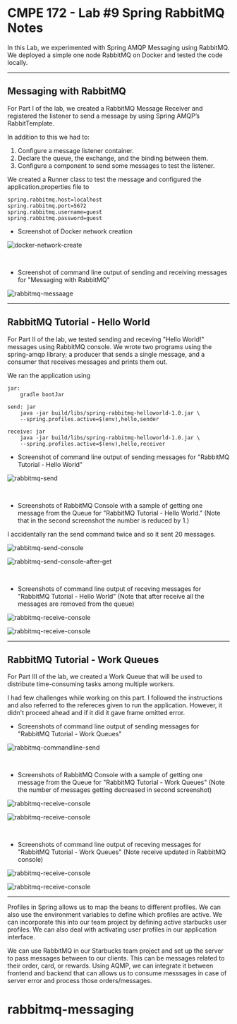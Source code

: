 # CMPE 172 - Lab #9 Spring RabbitMQ Notes

In this Lab, we experimented with Spring AMQP Messaging using RabbitMQ. We deployed a simple one node RabbitMQ on Docker and tested the code locally.

---

## Messaging with RabbitMQ

For Part I of the lab, we created a RabbitMQ Message Receiver and registered the listener to send a message by using Spring AMQP’s RabbitTemplate. 

In addition to this we had to: 

1. Configure a message listener container.
2. Declare the queue, the exchange, and the binding between them.
3. Configure a component to send some messages to test the listener.


We created a Runner class to test the message and configured the application.properties file to 

```
spring.rabbitmq.host=localhost
spring.rabbitmq.port=5672
spring.rabbitmq.username=guest
spring.rabbitmq.password=guest
```

* Screenshot of Docker network creation

![docker-network-create](images/docker-network-create.png)

<br>

* Screenshot of command line output of sending and receiving messages for "Messaging with RabbitMQ"

![rabbitmq-messaage](images/messaging-with-rabbitMQ-cli.png)

---

## RabbitMQ Tutorial - Hello World

For Part II of the lab, we tested sending and receving "Hello World!" messages using RabbitMQ console. We wrote two programs using the spring-amqp library; a producer that sends a single message, and a consumer that receives messages and prints them out.

We ran the application using 

```
jar:
	gradle bootJar

send: jar
	java -jar build/libs/spring-rabbitmq-helloworld-1.0.jar \
	--spring.profiles.active=$(env),hello,sender

receive: jar
	java -jar build/libs/spring-rabbitmq-helloworld-1.0.jar \
	--spring.profiles.active=$(env),hello,receiver
```

* Screenshot of command line output of sending messages for "RabbitMQ Tutorial - Hello World"

![rabbitmq-send](images/rabbitMQ-Tutorial-Hello-World-send.png)

<br>

* Screenshots of RabbitMQ Console with a sample of getting one message from the Queue for "RabbitMQ Tutorial - Hello World." (Note that in the second screenshot the number is reduced by 1.)

I accidentally ran the send command twice and so it sent 20 messages. 

![rabbitmq-send-console](images/rabbitMQ-Console-sample-message.png)

![rabbitmq-send-console-after-get](images/rabbitMQ-Console-sample-message-1.png)


<br>

* Screenshots of command line output of receving messages for "RabbitMQ Tutorial - Hello World" (Note that after receive all the messages are removed from the queue)

![rabbitmq-receive-console](images/rabbitMQ-Tutorial-Hello-World-receive.png)

![rabbitmq-receive-console](images/rabbitMQ-Tutorial-Hello-World-receive-console.png)

---

## RabbitMQ Tutorial - Work Queues

For Part III of the lab, we created a Work Queue that will be used to distribute time-consuming tasks among multiple workers.

I had few challenges while working on this part. I followed the instructions and also referred to the refereces given to run the application. However, it didn't proceed ahead and if it did it gave frame omitted error.

* Screenshots of command line output of sending messages for "RabbitMQ Tutorial - Work Queues"

![rabbitmq-commandline-send](images/send-terminal-workers.png)


<br>

* Screenshots of RabbitMQ Console with a sample of getting one message from the Queue for "RabbitMQ Tutorial - Work Queues" (Note the number of messages getting decreased in second screenshot)

![rabbitmq-receive-console](images/rabbit-mq-console-send-1.png)

![rabbitmq-receive-console](images/rabbit-mq-console-send.png)


<br>

* Screenshots of command line output of receving messages for "RabbitMQ Tutorial - Work Queues" (Note receive updated in RabbitMQ console)

![rabbitmq-receive-console](images/receive-workers.png)

![rabbitmq-receive-console](images/rabbit-mq-console-receive-updated.png)

---

Profiles in Spring allows us to map the beans to different profiles. We can also use the environment variables to define which profiles are active. We can incorporate this into our team project by defining active starbucks user profiles. We can also deal with activating user profiles in our application interface. 

We can use RabbitMQ in our Starbucks team project and set up the server to pass messages between to our clients. This can be messages related to their order, card, or rewards. Using AQMP, we can integrate it between frontend and backend that can allows us to consume messsages in case of server error and process those orders/messages.  







# rabbitmq-messaging
